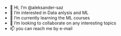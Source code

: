 - 👋 Hi, I’m @aleksander-saz
- 👀 I’m interested in Data anlysis and ML
- 🌱 I’m currently learning the ML courses
- 💞️ I’m looking to collaborate on any interesting topics
- 📫 you can reach me by e-mail

<!---
aleksander-saz/aleksander-saz is a ✨ special ✨ repository because its `README.md` (this file) appears on your GitHub profile.
You can click the Preview link to take a look at your changes.
--->
